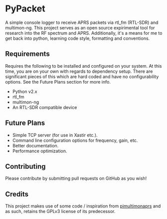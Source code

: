 # PyPacket

A simple console logger to receive APRS packets via rtl_fm (RTL-SDR) and multimon-ng. This project serves as an open source expirimental tool for research into the RF spectrum and APRS. Additionally, it's a means for me to get back into python, learning code style, formatting and conventions.

## Requirements

Requires the following to be installed and configured on your system. At this time, you are on your own with regards to dependency setup. There are significant pieces of this which are hard coded and have no configurability options. See the Future Plans section for more info.

* Python v2.x
* rtl_fm
* multimon-ng
* An RTL-SDR compatible device

## Future Plans

* Simple TCP server (for use in Xastir etc.).
* Command line configuration options for frequency, gain, etc.
* Better documentation.
* Performance optimization.

## Contributing

Please contribute by submitting pull requests on GitHub as you wish!

## Credits

This project makes use of some code / inspiration from [pimultimonaprs](https://github.com/asdil12/pymultimonaprs) and as such, retains the GPLv3 license of its predecessor.
